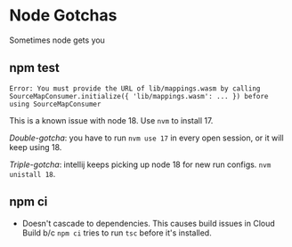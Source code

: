 # Node Gotchas

Sometimes node gets you

## npm test

```
Error: You must provide the URL of lib/mappings.wasm by calling SourceMapConsumer.initialize({ 'lib/mappings.wasm': ... }) before using SourceMapConsumer
```

This is a known issue with node 18. Use `nvm` to install 17.

*Double-gotcha*: you have to run `nvm use 17` in every open session, or it will keep using 18.

*Triple-gotcha*: intellij keeps picking up node 18 for new run configs. `nvm unistall 18`.

## npm ci
- Doesn't cascade to dependencies. This causes build issues in Cloud Build b/c `npm ci` tries to 
  run `tsc` before it's installed.
